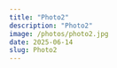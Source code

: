 ```yaml
---
title: "Photo2"
description: "Photo2"
image: /photos/photo2.jpg
date: 2025-06-14
slug: Photo2
---
```

